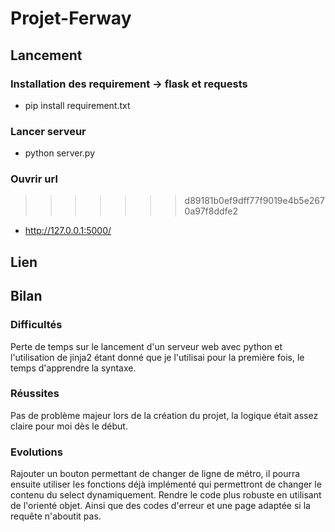 # Projet-Ferway

## Lancement
### Installation des requirement -> flask et requests
- pip install requirement.txt
### Lancer serveur
- python server.py
### Ouvrir url
>>>>>>> d89181b0ef9dff77f9019e4b5e2670a97f8ddfe2
- http://127.0.0.1:5000/

## Lien

## Bilan
### Difficultés
Perte de temps sur le lancement d'un serveur web avec python et l'utilisation de jinja2 étant donné que je l'utilisai pour la première fois, le temps d'apprendre la syntaxe.
### Réussites
Pas de problème majeur lors de la création du projet, la logique était assez claire pour moi dès le début.
### Evolutions
Rajouter un bouton permettant de changer de ligne de métro, il pourra ensuite utiliser les fonctions déjà implémenté qui permettront de changer le contenu du select dynamiquement.
Rendre le code plus robuste en utilisant de l'orienté objet.
Ainsi que des codes d'erreur et une page adaptée si la requête n'aboutit pas.

